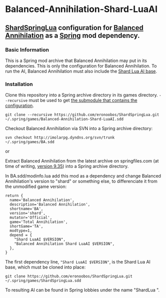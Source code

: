 # Balanced-Annihilation-Shard-LuaAI

## [ShardSpringLua](https://github.com/eronoobos/ShardSpringLua) configuration for [Balanced Annihilation](http://imolarpg.dyndns.org/trac/balatest/) as a [Spring](https://github.com/spring/spring) mod dependency.

### Basic Information

This is a Spring mod archive that Balanced Annihilation may put in its dependencies. This is only the configuration for Balanced Annihilation. To run the AI, Balanced Annihilation must also include the [Shard Lua AI base](https://github.com/eronoobos/ShardSpringLua).

### Installation

Clone this repository into a Spring archive directory in its games directory. `--recursive` must be used to get [the submodule that contains the configuration](https://github.com/eronoobos/BABAR-The-Shardifant).
```
git clone --recursive https://github.com/eronoobos/ShardSpringLua.git ~/.spring/games/Balanced-Annihilation-Shard-LuaAI.sdd
```

Checkout Balanced Annihilation via SVN into a Spring archive directory:
```
svn checkout http://imolarpg.dyndns.org/svn/trunk ~/.spring/games/BA.sdd
```

or

Extract Balanced Annihilation from the latest archive on springfiles.com (at time of writing, [version 9.35](http://springfiles.com/spring/games/balanced-annihilation-84)) into a Spring archive directory.

In BA.sdd/modinfo.lua add this mod as a dependency and change Balanced Annihilation's version to "shard" or something else, to differenciate it from the unmodified game version:
```
return {
  name='Balanced Annihilation',
  description='Balanced Annihilation',
  shortname='BA',
  version='shard',
  mutator='Official',
  game='Total Annihilation',
  shortGame='TA',
  modtype=1,
  depend = {
    "Shard LuaAI $VERSION",
    "Balanced Annihilation Shard LuaAI $VERSION",        
  },
}
```

The first dependency line, `"Shard LuaAI $VERSION"`, is the Shard Lua AI base, which must be cloned into place:
```
git clone https://github.com/eronoobos/ShardSpringLua.git ~/.spring/games/ShardSpringLua.sdd
```

To resulting AI can be found in Spring lobbies under the name "ShardLua <not-versioned>".
